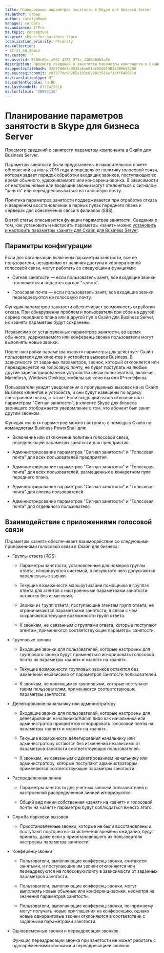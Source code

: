 ```yaml
---
title: Планирование параметров занятости в Skype для бизнеса Server
ms.author: crowe
author: CarolynRowe
manager: serdars
ms.audience: ITPro
ms.topic: conceptual
ms.prod: skype-for-business-itpro
localization_priority: Priority
ms.collection:
- Strat_SB_Admin
ms.custom: ''
ms.assetid: 5f85c6bc-a962-4283-971c-4380d83b3a66
description: Просмотр сведений о занятости параметры компонента в Скайп для Business Server.
ms.openlocfilehash: 42e970defa9535a8ae51ec52b0f9033009e58258
ms.sourcegitcommit: e9f277dc96265a193c6298c3556ef16ff640071d
ms.translationtype: MT
ms.contentlocale: ru-RU
ms.lasthandoff: 07/24/2018
ms.locfileid: "20974118"
---
```

# <a name="plan-for-busy-options-for-skype-for-business-server"></a>Планирование параметров занятости в Skype для бизнеса Server
 
Просмотр сведений о занятости параметры компонента в Скайп для Business Server.
  
Параметры занятости были представлены в накопительном пакете обновлений за июль 2016 года и определяют политику голосовой связи, которая задает порядок обработки входящих звонков, поступающих во время обычного, удерживаемого или конференц-звонка. В зависимости от настроек новые или входящие звонки могут отклоняться с сигналом "занято" или переадресовываться на голосовую почту. 
  
Политика параметров занятости поддерживается при отработке отказа и аварийном восстановлении в парных пулах переднего плана и серверах для обеспечения связи в филиалах (SBS).
  
В этой статье описываются функции параметров занятости. Сведения о том, как установить и настроить параметры «занят» можно [установить и настроить параметры «занят» для Скайп для Business Server](../../deploy/deploy-enterprise-voice/install-and-configure-busy-options.md).
  
## <a name="configuration-options"></a>Параметры конфигурации

Если для организации включены параметры занятости, все ее пользователи, независимо от наличия доступа к корпоративной голосовой связи, могут работать со следующими функциями:
  
- Сигнал занятости — если пользователь занят, все входящие звонки отклоняются и подается сигнал "занято".
    
- Голосовая почта — если пользователь занят, все входящие звонки переадресуются на голосовую почту.
    
Функция параметров занятости обеспечивает возможность отработки отказа. При обнаружении проблем и пользователи при сбое на другой сервер переднего плана или в другой пул в Скайп для Business Server, их «занят» параметры будут сохранены.
  
Независимо от установленных параметров занятости, во время обычного, удерживаемого или конференц-звонка пользователи могут выполнять новые звонки.   
  
После настройки параметра «занят» параметры для действует Скайп пользователя для клиентов и устройств вызовов Business. В зависимости от заданных параметров, звонок, который отклоняется или переадресуется на голосовую почту, не будет поступать на любые другие зарегистрированные устройства связи пользователя, включая Macintosh, Windows Desktop, мобильные клиенты или IP-телефоны. 
  
Пользователи увидят уведомления о пропущенных вызовах на их Скайп Business клиентов и устройств, и они будут извещены по адресу электронной почты, а также. Если входящий вызов отклоняется с параметром "Сигнал занятости", в клиенте Skype для бизнеса звонящего отображается уведомление о том, что абонент был занят другим звонком.
  
Функция «занят» параметров можно настроить с помощью Скайп по командлетам Business PowerShell для:
  
- Включение или отключение политики голосовой связи, определяющей параметры занятости для предприятия.
    
- Администрирование параметров "Сигнал занятости" и "Голосовая почта" для всех пользователей предприятия.
    
- Администрирование параметров "Сигнал занятости" и "Голосовая почта" для всех пользователей, размещенных в конкретном пуле переднего плана.
    
- Администрирование параметров "Сигнал занятости" и "Голосовая почта" для списка пользователей.
    
- Администрирование параметров "Сигнал занятости" и "Голосовая почта" для отдельного пользователя.
    
## <a name="interoperability-with-voice-applications"></a>Взаимодействие с приложениями голосовой связи

Параметры «занят» обеспечивает взаимодействие со следующими приложениями голосовой связи в Скайп для бизнеса:
  
- Группы ответа (RGS)
    
  - Параметры занятости, установленные для номеров группы ответа, игнорируются системой, в результате чего допускаются параллельные звонки.  
    
  - Текущие возможности маршрутизации помощника в группах ответа для агентов с настроенными параметрами занятости остаются без изменений.
    
  - Звонки из групп ответа, поступающие агентам групп ответа, не ограничиваются параметрами занятости, в связи с чем сохраняются текущие возможности групп ответа.
    
  - К звонкам, не связанным с группами ответа, которые поступают агентам, применяются соответствующие параметры занятости.
    
- Групповые звонки
    
  - Входящие звонки для пользователей, которые настроены для группового звонка будут применяться игнорировать голосовой почты на параметры «занят» и «занят» на «занят».
    
  - Текущие возможности групповых звонков остаются без изменений независимо от параметров занятости пользователей.
    
  - К звонкам, не являющимся групповыми, которые поступают таким пользователям, применяются соответствующие параметры занятости.
    
- Делегирование начальнику или администратору  
    
  - Входящие звонки для пользователей, которые настроены для делегирования начальника/Admin либо как начальника или администратор приоритетов игнорировать голосовой почты на параметры «занят» и «занят» на «занят».
    
  - Текущие возможности делегирования начальнику или администратору остаются без изменений независимо от параметров занятости соответствующих пользователей.
    
  - К звонкам, не связанным с делегированием начальнику или администратору, которые поступают администраторам, применяются соответствующие параметры занятости.
    
- Распределенная линия    
    
  - Параметры занятости для учетных записей пользователей с настроенной распределенной линией игнорируются.  
    
  - Общий вид линии собственная «занят» на «занят» и голосовой почты на «занят» параметры будут соблюдаться вместо этого.
    
- Служба парковки вызовов  
    
  - Приостановленные звонки, которые не были восстановлены и поступают повторно из-за истечения времени ожидания, будут приняты, даже если у приостановившего их пользователя настроены параметра занятости.  
    
- Конференц-звонки
    
  - Пользователи, выполняющие конференц-звонки, считаются занятыми, и поступающие им звонки отклоняются или переадресуются на голосовую почту в зависимости от заданных параметров занятости.
    
  - Пользователи, выполняющие конференц-звонки, могут выполнять новые обычные или конференц-звонки, несмотря на значения параметров занятости.
    
  - Пользователи, выполняющие конференц-звонки, по-прежнему могут получать новые приглашения на конференцию, однако новые одноранговые звонки отклоняются в соответствии с заданными параметрами занятости.
    
- Одновременные звонки и переадресация звонков
    
    Функция переадресации звонка при занятости не может работать с одновременными звонками и переадресацией звонков.
    

